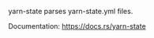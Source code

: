 <!--
SPDX-FileCopyrightText: 2025 The Chaste Authors
SPDX-License-Identifier: CC0-1.0
-->

yarn-state parses yarn-state.yml files.

Documentation: https://docs.rs/yarn-state
